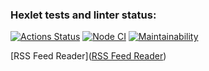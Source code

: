 ### Hexlet tests and linter status:

[![Actions Status](https://github.com/elenashcherbinina/frontend-project-11/workflows/hexlet-check/badge.svg)](https://github.com/elenashcherbinina/frontend-project-11/actions)
[![Node CI](https://github.com/elenashcherbinina/frontend-project-11/actions/workflows/node.yml/badge.svg)](https://github.com/elenashcherbinina/frontend-project-11/actions/workflows/node.yml)
[![Maintainability](https://api.codeclimate.com/v1/badges/c228bb7907174493db89/maintainability)](https://codeclimate.com/github/elenashcherbinina/frontend-project-11/maintainability)

[RSS Feed Reader](<a href="https://frontend-project-11-vert-ten.vercel.app/" target="_blank">RSS Feed Reader</a>)
